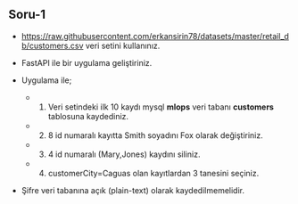 ## Soru-1
- https://raw.githubusercontent.com/erkansirin78/datasets/master/retail_db/customers.csv veri setini kullanınız.
- FastAPI ile bir uygulama geliştiriniz.
- Uygulama ile;
	- 1. Veri setindeki ilk 10 kaydı mysql **mlops** veri tabanı **customers** tablosuna kaydediniz.
	- 2. 8 id numaralı kayıtta Smith soyadını Fox olarak değiştiriniz.
	- 3. 4 id numaralı (Mary,Jones) kaydını siliniz.
	- 4. customerCity=Caguas olan kayıtlardan 3 tanesini seçiniz.
	
- Şifre veri tabanına açık (plain-text) olarak kaydedilmemelidir.

